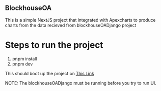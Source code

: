 ## BlockhouseOA

This is a simple NextJS project that integrated with Apexcharts to produce charts from the data recieved from blockhouseOADjango project

# Steps to run the project
1) pnpm install
2) pnpm dev

This should boot up the project on [This Link](http://localhost:3000/)

NOTE: The blockhouseOADjango must be running before you try to run UI.
